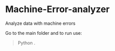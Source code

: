 # Machine-Error-analyzer
Analyze data with machine errors

Go to the main folder and to run use:
> Python .
